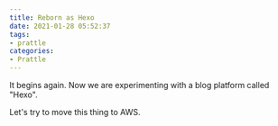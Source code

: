```yaml
---
title: Reborn as Hexo
date: 2021-01-28 05:52:37
tags:
- prattle
categories:
- Prattle
---
```

It begins again. Now we are experimenting with a blog platform called "Hexo".

Let's try to move this thing to AWS.